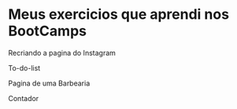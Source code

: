 # Meus exercicios que aprendi nos BootCamps

<p>Recriando a pagina do Instagram</p>
<p>To-do-list</p>
<p>Pagina de uma Barbearia</p>
<p>Contador</p>
